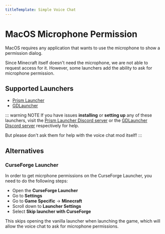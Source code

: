 ```yaml
---
titleTemplate: Simple Voice Chat
---
```


# MacOS Microphone Permission

MacOS requires any application that wants to use the microphone to show a permission dialog.

Since Minecraft itself doesn't need the microphone, we are not able to request access for it.
However, some launchers add the ability to ask for microphone permission.

## Supported Launchers

- [Prism Launcher](https://prismlauncher.org/) <Badge type="tip" text="Recommended" />
- [GDLauncher](hhttps://gdlauncher.com/)


::: warning NOTE
If you have issues **installing** or **setting up** any of these launchers, visit the [Prism Launcher Discord server](https://discord.gg/prismlauncher) or the [GDLauncher Discord server](https://discord.gdlauncher.com/) respectively for help.

But please don't ask them for help with the voice chat mod itself!
:::

## Alternatives

### CurseForge Launcher

In order to get micrphone permissions on the CurseForge Launcher, you need to do the following steps:

- Open the **CurseForge Launcher**
- Go to **Settings**
- Go to **Game Specific** -> **Minecraft**
- Scroll down to **Launcher Settings**
- Select **Skip launcher with CurseForge**

This skips opening the vanilla launcher when launching the game, which will allow the voice chat to ask for microphone permissions.
